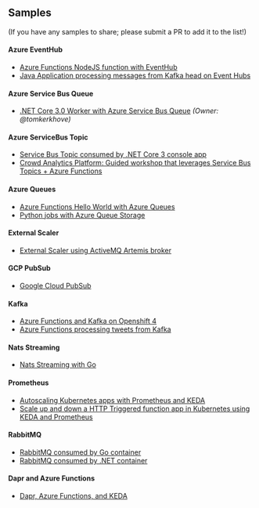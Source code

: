 ## Samples 
(If you have any samples to share; please submit a PR to add it to the list!)

#### Azure EventHub
* [Azure Functions NodeJS function with EventHub](https://github.com/kedacore/sample-javascript-eventhub-azure-function)
* [Java Application processing messages from Kafka head on Event Hubs](https://github.com/rasavant-ms/sample-java-kafka-event-hub-scalar)

#### Azure Service Bus Queue
* [.NET Core 3.0 Worker with Azure Service Bus Queue](https://github.com/kedacore/sample-dotnet-worker-servicebus-queue) *(Owner: @tomkerkhove)*

#### Azure ServiceBus Topic
* [Service Bus Topic consumed by .NET Core 3 console app](https://github.com/felipecruz91/sample-dotnet-consumer-servicebus-topic)
* [Crowd Analytics Platform: Guided workshop that leverages Service Bus Topics + Azure Functions](https://github.com/mohamedsaif/IntelligentExperiences.OnContainers)

#### Azure Queues
* [Azure Functions Hello World with Azure Queues](https://github.com/kedacore/sample-hello-world-azure-functions)
* [Python jobs with Azure Queue Storage](https://github.com/tomconte/sample-keda-queue-jobs)

#### External Scaler
* [External Scaler using ActiveMQ Artemis broker](https://github.com/balchua/artemis-ext-scaler)

#### GCP PubSub
* [Google Cloud PubSub](https://github.com/kedacore/sample-go-gcppubsub)

#### Kafka
* [Azure Functions and Kafka on Openshift 4](https://github.com/kedacore/keda/wiki/Using-Keda-and-Azure-Functions-on-Openshift-4)
* [Azure Functions processing tweets from Kafka](https://github.com/kedacore/sample-typescript-kafka-azure-function)

#### Nats Streaming
* [Nats Streaming with Go](https://github.com/balchua/gonuts)

#### Prometheus
* [Autoscaling Kubernetes apps with Prometheus and KEDA](https://itnext.io/tutorial-auto-scale-your-kubernetes-apps-with-prometheus-and-keda-c6ea460e4642)
* [Scale up and down a HTTP Triggered function app in Kubernetes using KEDA and Prometheus](https://dev.to/anirudhgarg_99/scale-up-and-down-a-http-triggered-function-app-in-kubernetes-using-keda-4m42)
  
#### RabbitMQ
* [RabbitMQ consumed by Go container](https://github.com/kedacore/sample-go-rabbitmq)
* [RabbitMQ consumed by .NET container](https://github.com/NileshGule/pd-tech-fest-2019#prerequisites)

#### Dapr and Azure Functions
* [Dapr, Azure Functions, and KEDA](https://github.com/dapr/samples/tree/master/6.functions-and-keda)
